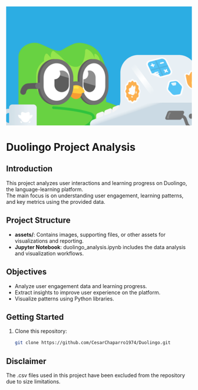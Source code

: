 ![Duolingo Analysis Header](assets/duolingo.png)


# Duolingo Project Analysis

## Introduction
This project analyzes user interactions and learning progress on Duolingo, the language-learning platform.  
The main focus is on understanding user engagement, learning patterns, and key metrics using the provided data.

## Project Structure
- **assets/**: Contains images, supporting files, or other assets for visualizations and reporting.
- **Jupyter Notebook**: duolingo_analysis.ipynb includes the data analysis and visualization workflows.

## Objectives
- Analyze user engagement data and learning progress.
- Extract insights to improve user experience on the platform.
- Visualize patterns using Python libraries.

## Getting Started
1. Clone this repository:
   ```bash
   git clone https://github.com/CesarChaparro1974/Duolingo.git

## Disclaimer
The .csv files used in this project have been excluded from the repository due to size limitations. 